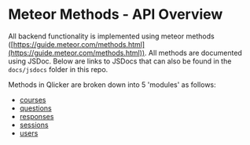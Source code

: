 # Meteor Methods - API Overview

All backend functionality is implemented using meteor methods ([https://guide.meteor.com/methods.html](https://guide.meteor.com/methods.html)). All methods are documented using JSDoc. Below are links to JSDocs that can also be found in the `docs/jsdocs` folder in this repo.

Methods in Qlicker are broken down into 5 'modules' as follows:
 - [courses](https://rawgit.com/etenoch/qlicker/master/docs/.jsdocs/module-courses.html)
 - [questions](https://rawgit.com/etenoch/qlicker/master/docs/.jsdocs/module-questions.html)
 - [responses](https://rawgit.com/etenoch/qlicker/master/docs/.jsdocs/module-responses.html)
 - [sessions](https://rawgit.com/etenoch/qlicker/master/docs/.jsdocs/module-sessions.html)
 - [users](https://rawgit.com/etenoch/qlicker/master/docs/.jsdocs/module-users.html)
